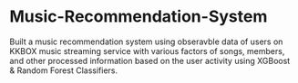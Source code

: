 # Music-Recommendation-System
 Built a music recommendation system using obseravble data of users on KKBOX music streaming service with various factors of songs, members, and other processed information based on the user activity using XGBoost & Random Forest Classifiers.
